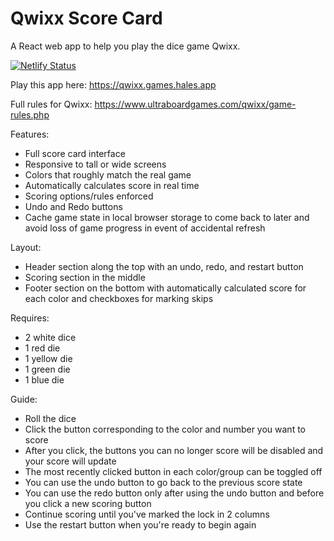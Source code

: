 # Qwixx Score Card
A React web app to help you play the dice game Qwixx.

[![Netlify Status](https://api.netlify.com/api/v1/badges/7cd9a5e3-af1e-4140-a4e3-a2b48f6e180e/deploy-status)](https://app.netlify.com/sites/rileyhalescom-quixx/deploys)

Play this app here: https://qwixx.games.hales.app

Full rules for Qwixx: https://www.ultraboardgames.com/qwixx/game-rules.php

Features:
- Full score card interface
- Responsive to tall or wide screens
- Colors that roughly match the real game
- Automatically calculates score in real time
- Scoring options/rules enforced  
- Undo and Redo buttons
- Cache game state in local browser storage to come back to later and avoid loss of game progress in event of accidental refresh

Layout:
- Header section along the top with an undo, redo, and restart button
- Scoring section in the middle
- Footer section on the bottom with automatically calculated score for each color and checkboxes for marking skips

Requires:
- 2 white dice
- 1 red die
- 1 yellow die
- 1 green die
- 1 blue die

Guide:
- Roll the dice
- Click the button corresponding to the color and number you want to score
- After you click, the buttons you can no longer score will be disabled and your score will update
- The most recently clicked button in each color/group can be toggled off
- You can use the undo button to go back to the previous score state
- You can use the redo button only after using the undo button and before you click a new scoring button
- Continue scoring until you've marked the lock in 2 columns
- Use the restart button when you're ready to begin again
